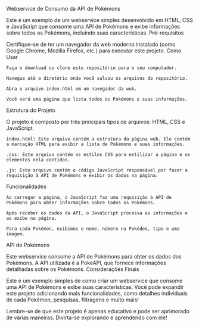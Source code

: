 Webservice de Consumo da API de Pokémons

Este é um exemplo de um webservice simples desenvolvido em HTML, CSS e JavaScript que consome uma API de Pokémons e exibe informações sobre todos os Pokémons, incluindo suas características.
Pré-requisitos

Certifique-se de ter um navegador da web moderno instalado (como Google Chrome, Mozilla Firefox, etc.) para executar este projeto.
Como Usar

    Faça o download ou clone este repositório para o seu computador.

    Navegue até o diretório onde você salvou os arquivos do repositório.

    Abra o arquivo index.html em um navegador da web.

    Você verá uma página que lista todos os Pokémons e suas informações.

Estrutura do Projeto

O projeto é composto por três principais tipos de arquivos: HTML, CSS e JavaScript.

    index.html: Este arquivo contém a estrutura da página web. Ele contém a marcação HTML para exibir a lista de Pokémons e suas informações.

    .css: Este arquivo contém os estilos CSS para estilizar a página e os elementos nela contidos.

    .js: Este arquivo contém o código JavaScript responsável por fazer a requisição à API de Pokémons e exibir os dados na página.

Funcionalidades

    Ao carregar a página, o JavaScript faz uma requisição à API de Pokémons para obter informações sobre todos os Pokémons.

    Após receber os dados da API, o JavaScript processa as informações e as exibe na página.

    Para cada Pokémon, exibimos o nome, número na Pokédex, tipo e uma imagem.

API de Pokémons

Este webservice consome a API de Pokémons para obter os dados dos Pokémons. A API utilizada é a PokeAPI, que fornece informações detalhadas sobre os Pokémons.
Considerações Finais

Este é um exemplo simples de como criar um webservice que consome uma API de Pokémons e exibe suas características. Você pode expandir este projeto adicionando mais funcionalidades, como detalhes individuais de cada Pokémon, pesquisas, filtragens e muito mais!

Lembre-se de que este projeto é apenas educativo e pode ser aprimorado de várias maneiras. Divirta-se explorando e aprendendo com ele!
